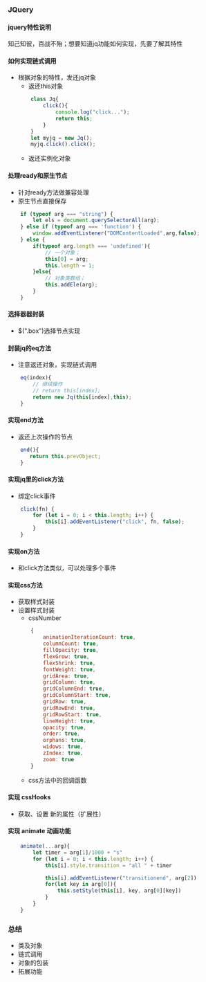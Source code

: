 ### JQuery

#### jquery特性说明 
知己知彼，百战不殆；想要知道jq功能如何实现，先要了解其特性

#### 如何实现链式调用
- 根据对象的特性，发还jq对象
    - 返还this对象
    ```js
        class Jq{
            click(){
                console.log("click...");
                return this;
            }
        }
        let myjq = new Jq();
        myjq.click().click();
    ```
    - 返还实例化对象

#### 处理ready和原生节点
- 针对ready方法做兼容处理
- 原生节点直接保存
```js
    if (typeof arg === "string") {
        let els = document.querySelectorAll(arg);
    } else if (typeof arg === 'function') {
        window.addEventListener("DOMContentLoaded",arg,false);
    } else {
        if(typeof arg.length === 'undefined'){
            // 一个对象；
            this[0] = arg;
            this.length = 1;
        }else{
            // 对象类数组；
            this.addEle(arg);
        }
    }
```

#### 选择器器封装 
- $(".box")选择节点实现

#### 封装jq的eq方法
- 注意返还对象，实现链式调用
```js
    eq(index){
        // 继续操作
        // return this[index];
        return new Jq(this[index],this);
    }
```

#### 实现end方法
- 返还上次操作的节点
```js
    end(){
       return this.prevObject;
    }
```

#### 实现jq里的click方法
- 绑定click事件
```js
    click(fn) {
        for (let i = 0; i < this.length; i++) {
            this[i].addEventListener("click", fn, false);
        }
    }
```

#### 实现on方法
- 和click方法类似，可以处理多个事件

#### 实现css方法
- 获取样式封装
- 设置样式封装
    - cssNumber
    ```js
        {
            animationIterationCount: true,
            columnCount: true,
            fillOpacity: true,
            flexGrow: true,
            flexShrink: true,
            fontWeight: true,
            gridArea: true,
            gridColumn: true,
            gridColumnEnd: true,
            gridColumnStart: true,
            gridRow: true,
            gridRowEnd: true,
            gridRowStart: true,
            lineHeight: true,
            opacity: true,
            order: true,
            orphans: true,
            widows: true,
            zIndex: true,
            zoom: true
        }
    ```
    - css方法中的回调函数

#### 实现 cssHooks
- 获取、设置 新的属性（扩展性）

#### 实现 animate 动画功能
```js
    animate(...arg){
        let timer = arg[1]/1000 + "s"
        for (let i = 0; i < this.length; i++) {
            this[i].style.transition = "all " + timer

            this[i].addEventListener("transitionend", arg[2])
            for(let key in arg[0]){
                this.setStyle(this[i], key, arg[0][key])
            }
        }
    }
```


### 总结
- 类及对象
- 链式调用
- 对象的包装
- 拓展功能